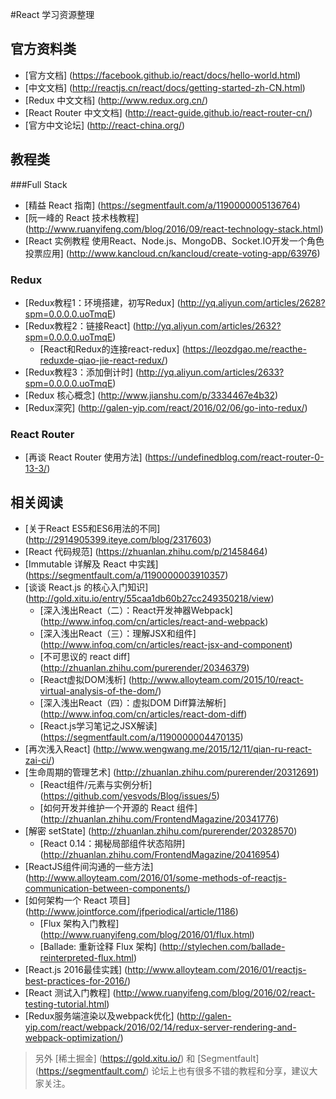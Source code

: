 #React 学习资源整理

## 官方资料类

* [官方文档] (https://facebook.github.io/react/docs/hello-world.html) 
* [中文文档] (http://reactjs.cn/react/docs/getting-started-zh-CN.html)
* [Redux 中文文档] (http://www.redux.org.cn/)
* [React Router 中文文档] (http://react-guide.github.io/react-router-cn/)
* [官方中文论坛] (http://react-china.org/)

## 教程类

###Full Stack

* [精益 React 指南] (https://segmentfault.com/a/1190000005136764)
* [阮一峰的 React 技术栈教程] (http://www.ruanyifeng.com/blog/2016/09/react-technology-stack.html)
* [React 实例教程 使用React、Node.js、MongoDB、Socket.IO开发一个角色投票应用] (http://www.kancloud.cn/kancloud/create-voting-app/63976)

### Redux
* [Redux教程1：环境搭建，初写Redux] (http://yq.aliyun.com/articles/2628?spm=0.0.0.0.uoTmqE)
* [Redux教程2：链接React] (http://yq.aliyun.com/articles/2632?spm=0.0.0.0.uoTmqE)
	* [React和Redux的连接react-redux] (https://leozdgao.me/reacthe-reduxde-qiao-jie-react-redux/)
* [Redux教程3：添加倒计时] (http://yq.aliyun.com/articles/2633?spm=0.0.0.0.uoTmqE)
* [Redux 核心概念] (http://www.jianshu.com/p/3334467e4b32)
* [Redux深究] (http://galen-yip.com/react/2016/02/06/go-into-redux/)

### React Router

* [再谈 React Router 使用方法] (https://undefinedblog.com/react-router-0-13-3/)

## 相关阅读

* [关于React ES5和ES6用法的不同] (http://2914905399.iteye.com/blog/2317603)
* [React 代码规范] (https://zhuanlan.zhihu.com/p/21458464)
* [Immutable 详解及 React 中实践] (https://segmentfault.com/a/1190000003910357)
* [谈谈 React.js 的核心入门知识] (http://gold.xitu.io/entry/55caa1db60b27cc249350218/view)
	* [深入浅出React（二）：React开发神器Webpack] (http://www.infoq.com/cn/articles/react-and-webpack)
	* [深入浅出React（三）：理解JSX和组件] (http://www.infoq.com/cn/articles/react-jsx-and-component)
	* [不可思议的 react diff] (http://zhuanlan.zhihu.com/purerender/20346379)
	* [React虚拟DOM浅析] (http://www.alloyteam.com/2015/10/react-virtual-analysis-of-the-dom/)
	* [深入浅出React（四）：虚拟DOM Diff算法解析] (http://www.infoq.com/cn/articles/react-dom-diff)
	* [React.js学习笔记之JSX解读] (https://segmentfault.com/a/1190000004470135)
* [再次浅入React] (http://www.wengwang.me/2015/12/11/qian-ru-react-zai-ci/)
* [生命周期的管理艺术] (http://zhuanlan.zhihu.com/purerender/20312691)
	* [React组件/元素与实例分析] (https://github.com/yesvods/Blog/issues/5)
	* [如何开发并维护一个开源的 React 组件] (http://zhuanlan.zhihu.com/FrontendMagazine/20341776)
* [解密 setState] (http://zhuanlan.zhihu.com/purerender/20328570)
	* [React 0.14：揭秘局部组件状态陷阱] (http://zhuanlan.zhihu.com/FrontendMagazine/20416954)
* [ReactJS组件间沟通的一些方法] (http://www.alloyteam.com/2016/01/some-methods-of-reactjs-communication-between-components/)
* [如何架构一个 React 项目] (http://www.jointforce.com/jfperiodical/article/1186)
	* [Flux 架构入门教程] (http://www.ruanyifeng.com/blog/2016/01/flux.html)
	* [Ballade: 重新诠释 Flux 架构] (http://stylechen.com/ballade-reinterpreted-flux.html)
* [React.js 2016最佳实践] (http://www.alloyteam.com/2016/01/reactjs-best-practices-for-2016/)
* [React 测试入门教程] (http://www.ruanyifeng.com/blog/2016/02/react-testing-tutorial.html)
* [Redux服务端渲染以及webpack优化] (http://galen-yip.com/react/webpack/2016/02/14/redux-server-rendering-and-webpack-optimization/)

> 另外 [稀土掘金] (https://gold.xitu.io/) 和 [Segmentfault] (https://segmentfault.com/) 论坛上也有很多不错的教程和分享，建议大家关注。

